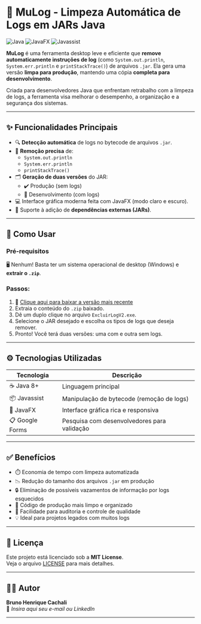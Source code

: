 # 🧹 MuLog - Limpeza Automática de Logs em JARs Java

![Java](https://img.shields.io/badge/Java-8+-red?logo=java)
![JavaFX](https://img.shields.io/badge/JavaFX-UI-blue)
![Javassist](https://img.shields.io/badge/Javassist-Bytecode%20Editing-lightgrey)

**MuLog** é uma ferramenta desktop leve e eficiente que **remove automaticamente instruções de log** (como `System.out.println`, `System.err.println` e `printStackTrace()`) de arquivos `.jar`. Ela gera uma versão **limpa para produção**, mantendo uma cópia **completa para desenvolvimento**.

Criada para desenvolvedores Java que enfrentam retrabalho com a limpeza de logs, a ferramenta visa melhorar o desempenho, a organização e a segurança dos sistemas.

---

## ✨ Funcionalidades Principais

- 🔍 **Detecção automática** de logs no bytecode de arquivos `.jar`.
- 🧼 **Remoção precisa** de:
  - `System.out.println`
  - `System.err.println`
  - `printStackTrace()`
- 🗂️ **Geração de duas versões** do JAR:
  - ✔️ Produção (sem logs)
  - 🧪 Desenvolvimento (com logs)
- 💻 Interface gráfica moderna feita com JavaFX (modo claro e escuro).
- 📁 Suporte à adição de **dependências externas (JARs)**.

---

## 🚀 Como Usar

### Pré-requisitos

🖥️ Nenhum! Basta ter um sistema operacional de desktop (Windows) e **extrair o `.zip`**.

### Passos:

1. 🔽 [Clique aqui para baixar a versão mais recente](https://github.com/ViniciusEdvaldo/MuLog/releases/tag/1.0)
2. Extraia o conteúdo do `.zip` baixado.
3. Dê um duplo clique no arquivo `ExcluirLogV2.exe`.
4. Selecione o JAR desejado e escolha os tipos de logs que deseja remover.
5. Pronto! Você terá duas versões: uma com e outra sem logs.

---

## ⚙️ Tecnologias Utilizadas

| Tecnologia    | Descrição                              |
|---------------|----------------------------------------|
| ☕ Java 8+     | Linguagem principal                    |
| 📦 Javassist  | Manipulação de bytecode (remoção de logs) |
| 🎨 JavaFX     | Interface gráfica rica e responsiva     |
| 📋 Google Forms | Pesquisa com desenvolvedores para validação |

---

## ✅ Benefícios

- ⏱️ Economia de tempo com limpeza automatizada
- 📉 Redução do tamanho dos arquivos `.jar` em produção
- 🔒 Eliminação de possíveis vazamentos de informação por logs esquecidos
- 🧹 Código de produção mais limpo e organizado
- 🧾 Facilidade para auditoria e controle de qualidade
- 💡 Ideal para projetos legados com muitos logs

---

## 📄 Licença

Este projeto está licenciado sob a **MIT License**.  
Veja o arquivo [LICENSE](LICENSE) para mais detalhes.

---

## 🙋‍♂️ Autor

**Bruno Henrique Cachali**  
📧 *Insira aqui seu e-mail ou LinkedIn*

---

